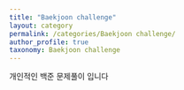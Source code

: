 ```yaml
---
title: "Baekjoon challenge"
layout: category
permalink: /categories/Baekjoon challenge/
author_profile: true
taxonomy: Baekjoon challenge
---
```




개인적인 백준 문제풀이 입니다